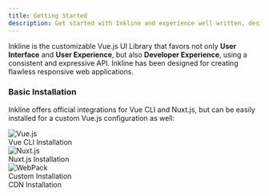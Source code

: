 ```yaml
---
title: Getting Started
description: Get started with Inkline and experience well written, designed and tested front end code. 
---
```


Inkline is the customizable Vue.js UI Library that favors not only **User Interface** and **User Experience**, but also **Developer Experience**, using a consistent and expressive API. Inkline has been designed for creating flawless responsive web applications.

### Basic Installation
Inkline offers official integrations for Vue CLI and Nuxt.js, but can be easily installed for a custom Vue.js configuration as well:

<nuxt-link class="link-card" :to="{ name: 'docs-introduction-installation-vue-cli' }">
    <i-card>
        <div class="image"><img src="/images/vuejs.svg" alt="Vue.js" /></div>
        <span>Vue CLI Installation</span>
        <i-icon icon="chevron-right"></i-icon>
    </i-card>
</nuxt-link>

<nuxt-link class="link-card" :to="{ name: 'docs-introduction-installation-nuxt' }">
    <i-card>
        <div class="image"><img src="/images/nuxtjs.svg" alt="Nuxt.js" /></div>
        <span>Nuxt.js Installation</span>
        <i-icon icon="chevron-right"></i-icon>
    </i-card>
</nuxt-link>

<nuxt-link class="link-card" :to="{ name: 'docs-introduction-installation-custom' }">
    <i-card>
        <div class="image"><img src="/images/webpack.svg" alt="WebPack" /></div>
        <span>Custom Installation</span>
        <i-icon icon="chevron-right"></i-icon>
    </i-card>
</nuxt-link>

<nuxt-link class="link-card" :to="{ name: 'docs-introduction-installation-cdn' }">
    <i-card>
        <div class="image"><font-awesome-icon icon="globe" /></div>
        <span>CDN Installation</span>
        <i-icon icon="chevron-right"></i-icon>
    </i-card>
</nuxt-link>
